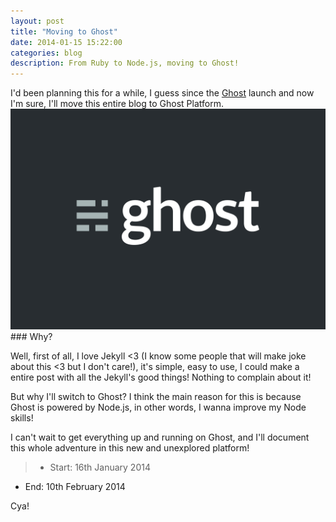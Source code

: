 ```yaml
---
layout: post
title: "Moving to Ghost"
date: 2014-01-15 15:22:00
categories: blog
description: From Ruby to Node.js, moving to Ghost!
---
```


<div class="wrapper" markdown="1">
I'd been planning this for a while, I guess since the <a href="http://ghost.org" target="_blank">Ghost</a> launch and now I'm sure, I'll move this entire blog to Ghost Platform.
</div>

<img src="/img/Ghost-Logo-Dark.jpg" alt="Ghost Logo Dark">

<div class="wrapper" markdown="1">
### Why?

Well, first of all, I love Jekyll <3 (I know some people that will make joke about this <3 but I don't care!), it's simple, easy to use, I could make a entire post with all the Jekyll's good things! Nothing to complain about it!

But why I'll switch to Ghost? I think the main reason for this is because Ghost is powered by Node.js, in other words, I wanna improve my Node skills!

I can't wait to get everything up and running on Ghost, and I'll document this whole adventure in this new and unexplored platform!

>* Start: 16th January 2014
* End: 10th February 2014

Cya!
</div>

